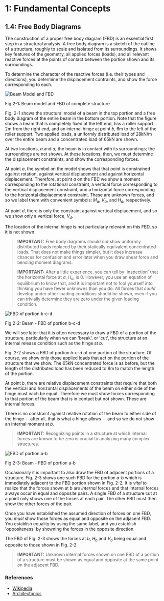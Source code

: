 # 1: Fundamental Concepts

## 1.4: Free Body Diagrams


The construction of a proper free body diagram (FBD) is an essential
first step in a structural analysis.  A free body diagram is a sketch
of the outline of a structure, roughly to scale and isolated from its
surroundings.  It shows key features of the geometry, all applied
forces (loads), and all relevant reactive forces at the points of
contact between the portion shown and its surroundings.

To determine the character of the reactive forces (i.e. their types
and directions), you determine the displacement contraints, and show
the force corresponding to each.

![Beam Model and FBD](/images/sdbeams/fbd/drawing-1.svg)

   Fig 2-1: Beam model and FBD of complete structure

Fig. 2-1 shows the structural model of a beam in the top portion and a
free body diagram of the entire beam in the bottom portion.  Note that
the figure shows a beam that is completely fixed at the left end, has
a roller support 2m from the right end, and an internal hinge at point
*b*, 6m to the left of the roller support.  Two applied loads, a
uniformly distributed load of 28kN/m over the entire beam and a
concentrated load of 65kN are shown.

At two locations, *a* and *d*, the beam is in contact with its
surroundings; the surroundings are not shown.  At these locations,
then, we must determine the displacement constraints, and show the
corresponding forces.

At point *a*, the symbol on the model shows that that point is
constrained against rotation, against vertical displacement and
against horizontal displacement.  Therefore, at point *a* on the FBD
we show a moment corresponding to the rotational constraint, a
vertical force corresponding to the vertical displacement constraint,
and a horizontal force corresponding to the horizontal displacement
constraint.  These are unknown forces, and so we label them with
convenient symbols: $M_a$, $V_a$, and $H_a$,
respectively.

At point *d*, there is only the constraint against vertical
displacement, and so we show only a vertical force, $V_d$.

The location of the internal hinge is not particularly relevant on
this FBD, so it is not shown.

> **IMPORTANT:**
   Free body diagrams should *not* show uniformly distributed loads
   replaced by their statically equivalent concentrated loads.  That
   does not make things simpler, but it does increase chances for
   confusion and error later when you draw shear force and bending
   moment diagrams.

> **IMPORTANT:**
   After a little experience, you can tell by 'inspection' that the
   horizontal force at *a*, $H_a$, is 0.  However, you use an
   equation of equilibrium to know that, and it is important not to
   fool yourself into thinking you have fewer unknowns than you do.
   All forces that *could* develop under other loading conditions
   should be shown, even if you can trivially determine they are zero
   under the given loading condition.

![FBD of portion b-c-d](/images/sdbeams/fbd/drawing-2.svg)

   Fig 2-2: Beam - FBD of portion b-c-d

We will see later that it is often necessary to draw a FBD of a
portion of the structure, particularly when we can 'break', or 'cut',
the structure at an internal release condition such as the hinge at
*b*.

Fig. 2-2 shows a FBD of portion *b-c-d* of one portion of the
structure.  Of course, we show only those applied loads that act on
the portion of the structure that we show.  The 65kN concentrated
force is as before, but the length of the distributed load has been
reduced to 8m to match the length of the portion.

At point *b*, there are relative displacement constraints that require
that both the vertical and horizontal displacements of the beam on
either side of the hinge must each be equal.  Therefore we must show
forces corresponding to that portion of the beam that is in contact
but not shown.  These are internal forces.

There is no constraint against relative rotation of the beam to either
side of the hinge -- after all, that is what a hinge allows -- and so
we do not show an internal moment at *b*.

> **IMPORTANT:**
  Recognizing points in a structure at which internal forces are known to be zero is crucial to
  analyzing many complex structures.

![FBD of portion a-b](/images/sdbeams/fbd/drawing-3.svg)

   Fig 2-3: Beam - FBD of portion a-b

Occasionally it is important to also draw the FBD of adjacent portions
of a structure.  Fig. 2-3 shows one such FBD for the portion *a-b*
which is immediately adjacent to the FBD portion shown in Fig. 2-2.
It is *vital* to realize that the forces shown at *b* are *internal*
forces and that internal forces always occur in equal and opposite
pairs.  A single FBD of a structure cut at a point only shows one of
the forces at each pair.  The other FBD must then show the other forces
of the pair.

Once you have established the assumed direction of forces on one FBD,
you *must* show those forces as equal and opposite on the adjacent
FBD.  You establish equality by using the same label, and you
establish 'oppositeness' by showning the forces in the opposite
direction.

The FBD of Fig. 2-3 shows the forces at *b*, $H_b$ and $V_b$ being
equal and opposite to those shown in Fig. 2-2.

> **IMPORTANT:**
   Unknown internal forces shown on one FBD of a portion of a
   structure must be shown as equal and opposite at the same point on
   the adjacent FBD.

### References

* [Wikipedia](http://en.wikipedia.org/wiki/Free_body_diagram)
* [Architectonics](http://web.mit.edu/4.441/1_lectures/1_lecture14/1_lecture14.html)

